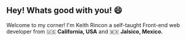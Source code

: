 ## Hey! Whats good with you!	😄

Welcome to my corner!
I'm Keith Rincon a self-taught Front-end web developer from 🇺🇸 **California, USA** and 🇲🇽 **Jalsico, Mexico.**


<!--
**keithrincon/keithrincon** is a ✨ _special_ ✨ repository because its `README.md` (this file) appears on your GitHub profile.

Here are some ideas to get you started:

- 🔭 I’m currently working on ...
- 🌱 I’m currently learning ...
- 👯 I’m looking to collaborate on ...
- 🤔 I’m looking for help with ...
- 💬 Ask me about ...
- 📫 How to reach me: ...
- 😄 Pronouns: ...
- ⚡ Fun fact: ...
-->
